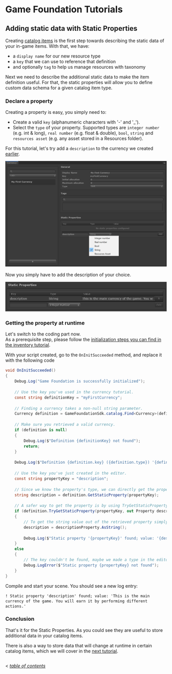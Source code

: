 # Game Foundation Tutorials

## Adding static data with Static Properties

Creating [catalog items] is the first step towards describing the static data of your in-game items. With that, we have: 
* a `display name` for our new resource type
* a `key` that we can use to reference that definition
* and optionally `tag` to help us manage resources with taxonomy
  
Next we need to describe the additional static data to make the item definition useful. For that, the static properties will allow you to define custom data schema for a given catalog item type.

### Declare a property

Creating a property is easy, you simply need to:
- Create a valid `key` (alphanumeric characters with '-' and '_').
- Select the `type` of your property. Supported types are `integer number` (e.g. int & long), `real number` (e.g. float & double), `bool`, `string` and `resources asset` (e.g. any asset stored in a Resources folder).

For this tutorial, let's try add a `description` to the currency we created [earlier].

![Create property](../images/tutorial-static-properties-create.png)

Now you simply have to add the description of your choice.

![Edit description](../images/tutorial-static-properties-edit.png)

### Getting the property at runtime

Let's switch to the coding part now.  
As a prerequisite step, please follow the [initialization steps you can find in the inventory tutorial].

With your script created, go to the `OnInitSucceeded` method, and replace it with the following code

```cs
void OnInitSucceeded()
{
    Debug.Log("Game Foundation is successfully initialized");

    // Use the key you've used in the currency tutorial.
    const string definitionKey = "myFirstCurrency";

    // Finding a currency takes a non-null string parameter.
    Currency definition = GameFoundationSdk.catalog.Find<Currency>(definitionKey);

    // Make sure you retrieved a valid currency.
    if (definition is null)
    {
        Debug.Log($"Definition {definitionKey} not found");
        return;
    }

    Debug.Log($"Definition {definition.key} ({definition.type}) '{definition.displayName}' found.");

    // Use the key you've just created in the editor.
    const string propertyKey = "description";

    // Since we know the property's type, we can directly get the property as a string.
    string description = definition.GetStaticProperty(propertyKey);

    // A safer way to get the property is by using TryGetStaticProperty to make sure the key is right.
    if (definition.TryGetStaticProperty(propertyKey, out Property descriptionProperty))
    {
        // To get the string value out of the retrieved property simply use the AsString method.
        description = descriptionProperty.AsString();

        Debug.Log($"Static property '{propertyKey}' found; value: '{description}'");
    }
    else
    {
        // The key couldn't be found, maybe we made a type in the editor or in this script.
        Debug.LogError($"Static property {propertyKey} not found");
    }
}
```

Compile and start your scene.
You should see a new log entry:

```
! Static property 'description' found; value: 'This is the main currency of the game. You will earn it by performing different actions.'
```

### Conclusion

That's it for the Static Properties.
As you could see they are useful to store additional data in your catalog items.

There is also a way to store data that will change at runtime in certain catalog items, which we will cover in the [next tutorial].

## 
< [_table of contents_](../TableOfContents.md)







[catalog items]: ../Catalog.md#Catalog-Items

[earlier]: 03-CreatingCurrency.md

[initialization steps you can find in the inventory tutorial]: 02-PlayingWithRuntimeItem.md#initialization-of-game-foundation-at-runtime

[next tutorial]: 07-MutablePropertiesEditor.md
